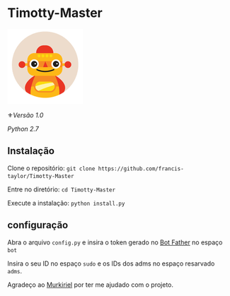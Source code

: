 # Timotty-Master
![teste](images.png)

⚜️*Versão 1.0*

*Python 2.7*
## Instalação

Clone o repositório:
`git clone https://github.com/francis-taylor/Timotty-Master`

Entre no diretório:
`cd Timotty-Master`

Execute a instalação:
`python install.py`

## configuração
Abra o arquivo `config.py` e insira o token gerado no [Bot Father](https://t.me/BotFather) no espaço `bot`

Insira o seu ID no espaço `sudo` e os IDs dos adms no espaço resarvado `adms`.

Agradeço ao [Murkiriel](https://t.me/Mkriel) por ter me ajudado com o projeto.
